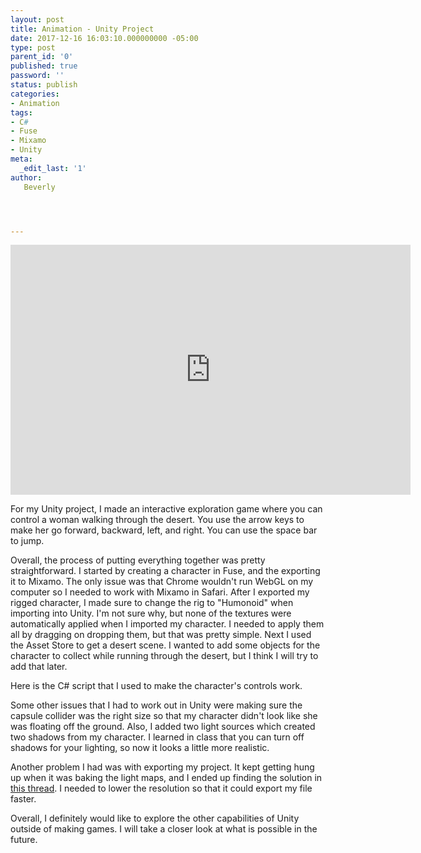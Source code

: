 ```yaml
---
layout: post
title: Animation - Unity Project
date: 2017-12-16 16:03:10.000000000 -05:00
type: post
parent_id: '0'
published: true
password: ''
status: publish
categories:
- Animation
tags:
- C#
- Fuse
- Mixamo
- Unity
meta:
  _edit_last: '1'
author:
   Beverly




---
```

<p><iframe src="https://player.vimeo.com/video/247636472" width="640" height="400" frameborder="0" webkitallowfullscreen mozallowfullscreen allowfullscreen></iframe></p>
<p>For my Unity project, I made an interactive exploration game where you can control a woman walking through the desert. You use the arrow keys to make her go forward, backward, left, and right. You can use the space bar to jump.</p>
<p>Overall, the process of putting everything together was pretty straightforward. I started by creating a character in Fuse, and the exporting it to Mixamo. The only issue was that Chrome wouldn't run WebGL on my computer so I needed to work with Mixamo in Safari. After I exported my rigged character, I made sure to change the rig to "Humonoid" when importing into Unity. I'm not sure why, but none of the textures were automatically applied when I imported my character. I needed to apply them all by dragging on dropping them, but that was pretty simple. Next I used the Asset Store to get a desert scene. I wanted to add some objects for the character to collect while running through the desert, but I think I will try to add that later.</p>
<p>Here is the C# script that I used to make the character's controls work.</p>
<p><script src="https://gist.github.com/bevchou/185aa0ac701e10a9e27f235f47cff42f.js"></script></p>
<p>Some other issues that I had to work out in Unity were making sure the capsule collider was the right size so that my character didn't look like she was floating off the ground. Also, I added two light sources which created two shadows from my character. I learned in class that you can turn off shadows for your lighting, so now it looks a little more realistic.</p>
<p>Another problem I had was with exporting my project. It kept getting hung up when it was baking the light maps, and I ended up finding the solution in <a href="https://forum.unity.com/threads/light-transport-problem-with-large-objects.310405/">this thread</a>. I needed to lower the resolution so that it could export my file faster.</p>
<p>Overall, I definitely would like to explore the other capabilities of Unity outside of making games. I will take a closer look at what is possible in the future.</p>

